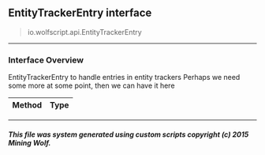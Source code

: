 ## EntityTrackerEntry __interface__

>io.wolfscript.api.EntityTrackerEntry

---

### Interface Overview

EntityTrackerEntry to handle entries in entity trackers Perhaps we need some more at some point, then we can have it here

Method | Type   
--- | :--- 



---



##### This file was system generated using custom scripts copyright (c) 2015 Mining Wolf.
	


